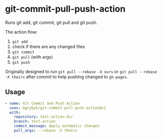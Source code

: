 # git-commit-pull-push-action

Runs git add, git commit, git pull and git push.

The action flow:

1. `git add .`
2. check if there are any changed files
3. `git commit`
4. `git pull` (with args)
5. `git push`

Originally designed to run `git pull --rebase -X ours` or `git pull --rebase -X theirs` after commit to help pushing changed to `gh-pages`.

## Usage

```yaml
- name: Git Commit and Push Action
  uses: mgrybyk/git-commit-pull-push-action@v1
  with:
    repository: test-action-dir
    branch: test-action
    commit_message: Apply automatic changes
    pull_args: --rebase -X theirs
```

